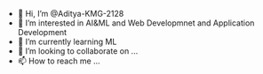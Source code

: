 - 👋 Hi, I’m @Aditya-KMG-2128
- 👀 I’m interested in AI&ML and Web Developmnet and Application Development
- 🌱 I’m currently learning ML
- 💞️ I’m looking to collaborate on ...
- 📫 How to reach me ...

<!---
Aditya-KMG-2128/Aditya-KMG-2128 is a ✨ special ✨ repository because its `README.md` (this file) appears on your GitHub profile.
You can click the Preview link to take a look at your changes.
--->
